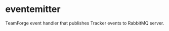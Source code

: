 eventemitter
============

TeamForge event handler that publishes Tracker events to RabbitMQ server.
